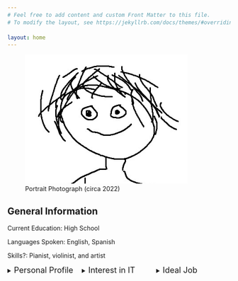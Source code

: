 ```yaml
---
# Feel free to add content and custom Front Matter to this file.
# To modify the layout, see https://jekyllrb.com/docs/themes/#overriding-theme-defaults

layout: home
---
```


<figure>
  <img src="/assets/images/me.jpg"
      alt="Portrait Photograph (circa 2022)">
  <figcaption>Portrait Photograph (circa 2022)
  </figcaption>
</figure>

## General Information

Current Education: High School

Languages Spoken: English, Spanish

Skills?: Pianist, violinist, and artist

<html>

  <style>
    #leftbox{
      float:left;
      width:33.33%;
    }
    #middlebox{
      float:left;
      width:33.33%;
    }
    #rightbox{
      float:right;
      width:33.33%;
    }
  </style>

<div id = "boxes">

  <div id = "leftbox">
    <details>
      <summary><font size="+1">Personal Profile</font></summary>
      <h3>Tests</h3>
      <p><a href="https://www.16personalities.com">Myers-Briggs:</a> ENTJ-A</p>
      <p><a href="https://www.learningstylequiz.com">Learning Styles:</a> <figure>
        <img src="/assets/images/LearningStylesQuiz.png">
      </figure>
      </p>
      <p><a href="https://humanbenchmark.com">Human Benchmark Test:</a> 
      <table>
        <tr>
          <th>Test</th>
          <th>Score</th>
          <th>Percentile</th>
        </tr>
        <tr>
          <th>Sequence Memory</th>
          <td>40</td>
          <td>&#60;99%</td>
        </tr>
        <tr>
          <th>Chimp Test</th>
          <td>23</td>
          <td>&#60;99%</td>
        </tr>
        <tr>
          <th>Aim Trainer</th>
          <td>360 ms</td>
          <td>80%</td>
        </tr>
        <tr>
          <th>Typing</th>
          <td>46 wpm</td>
          <td>45%</td>
        </tr>
        <tr>
          <th>Verbal Memory</th>
          <td>400</td>
          <td>&#60;99%</td>
        </tr>
        <tr>
          <th>Number Memory</th>
          <td>10 digits</td>
          <td>59%</td>
        </tr>
        <tr>
          <th>Visual Memory</th>
          <td>21</td>
          <td>&#60;99%</td>
        </tr>
        <tr>
          <th>Reaction Time</th>
          <td>160 ms</td>
          <td>92%</td>
        </tr>
      </table>
      </p>
      <p><font size="+1">Discussion</font>
      </p>
    </details>
  </div>

  <div id = "middlebox">
    <details>
      <summary><font size="+1">Interest in IT</font></summary>
      <p></p>
    </details>
  </div>

  <div id = "rightbox">
    <details>
      <summary><font size="+1">Ideal Job</font></summary>
      <a href="https://www.seek.com.au/job/58255535?type=standout#sol=d99d5b8264f37b0373dd35e3904ccdbc8c6609f0">
      Software Engineer Genomics Ontology SEEK Link
      </a>
      <a href="/assets/pdfs/Software Engineer Genomics Ontology Job in Melbourne VIC - SEEK.pdf">
      PDF Link
      </a>
    </details>
  </div>
</div>
</html>
